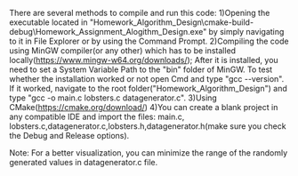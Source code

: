 There are several methods to compile and run this code: 
1)Opening the executable located in "Homework_Algorithm_Design\cmake-build-debug\Homework_Assignment_Alogithm_Design.exe" by simply navigating to it in File Explorer or by using the Command Prompt.
2)Compiling the code using MinGW compiler(or any other) which has to be installed locally(https://www.mingw-w64.org/downloads/);
  After it is installed, you need to set a System Variable Path to the "bin" folder of MinGW.
  To test whether the installation worked or not open Cmd and type "gcc --version".
  If it worked, navigate to the root folder("Homework_Algorithm_Design") and type "gcc -o main.c lobsters.c datagenerator.c".
3)Using CMake(https://cmake.org/download/)
4)You can create a blank project in any compatible IDE and import the files: main.c, lobsters.c,datagenerator.c,lobsters.h,datagenerator.h(make sure you check the Debug and Release options).

Note: For a better visualization, you can minimize the range of the randomly generated values in datagenerator.c file.
  
  

